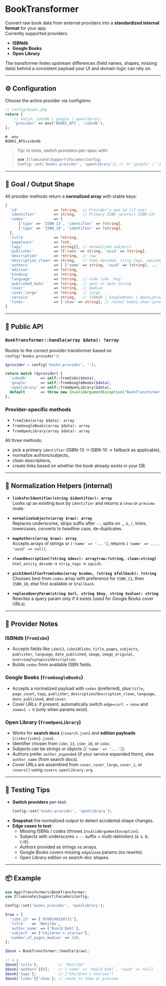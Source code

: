# BookTransformer

Convert raw book data from external providers into a **standardized internal format** for your app.  
Currently supported providers:

- **ISBNdb**
- **Google Books**
- **Open Library**

The transformer hides upstream differences (field names, shapes, missing data) behind a consistent payload your UI and domain logic can rely on.

---

## ⚙️ Configuration

Choose the active provider via config/env.

```php
// config/books.php
return [
    // Valid: isbndb | google | openlibrary
    'provider' => env('BOOKS_API', 'isbndb'),
];
```

```env
# .env
BOOKS_API=isbndb
```

> Tip: In tests, switch providers per-spec with:
> ```php
> use Illuminate\Support\Facades\Config;
> Config::set('books.provider', 'openlibrary'); // or 'google' / 'isbndb'
> ```

---

## 🎯 Goal / Output Shape

All provider methods return a **normalized array** with stable keys:

```php
[
  'id'                => ?string,  // Provider’s own id (if any)
  'identifier'        => string,   // Primary ISBN (prefers ISBN-13)
  'codes'             => [
      ['type' => 'ISBN_13', 'identifier' => ?string],
      ['type' => 'ISBN_10', 'identifier' => ?string],
  ],
  'title'             => ?string,
  'pageCount'         => ?int,
  'tags'              => string[], // normalized subjects
  'publisher'         => ?['name' => string, 'uuid' => ?string],
  'description'       => ?string,  // raw
  'description_clean' => string,   // html-decoded, strip_tags, squished
  'authors'           => [ ['name' => string, 'uuid' => ?string], ... ],
  'edition'           => ?string,
  'binding'           => ?string,
  'language'          => ?string,  // code like 'eng'
  'published_date'    => ?string,  // year or date string
  'cover'             => ?string,  // medium
  'cover_large'       => ?string,  // large
  'service'           => string,   // ISBNdb | GoogleBooks | OpenLibrary
  'links'             => ['show' => string], // route('books.show'|preview)
]
```

---

## 🧩 Public API

### `BookTransformer::handle(array $data): ?array`

Routes to the correct provider transformer based on `config('books.provider')`:

```php
$provider = config('books.provider', '');

return match ($provider) {
  'isbndb'      => self::fromIsbn($data),
  'google'      => self::fromGoogleBooks($data),
  'openlibrary' => self::fromOpenLibrary($data),
  default       => throw new InvalidArgumentException("BookTransformer: unknown books.provider '{$provider}'."),
};
```

### Provider-specific methods

- `fromIsbn(array $data): array`
- `fromGoogleBooks(array $data): array`
- `fromOpenLibrary(array $data): array`

All three methods:
- pick a primary `identifier` (ISBN-13 → ISBN-10 → fallback as applicable),
- normalize authors/subjects,
- clean descriptions,
- create links based on whether the book already exists in your DB.

---

## 🔧 Normalization Helpers (internal)

- **`linksForIdentifier(string $identifier): array`**  
  Looks up an existing `Book` by `identifier` and returns a `show` or `preview` route.

- **`normalizeSubjects(array $raw): array`**  
  Replaces underscores, strips suffix after `--`, splits on `,`, `&`, `/`, trims, lowercases, converts to headline case, de-duplicates.

- **`mapAuthors(array $raw): array`**  
  Accepts arrays of strings or `['name' => '...']`, returns `['name' => ..., 'uuid' => null]`.

- **`cleanDescription(?string $desc): array{raw:?string, clean:string}`**  
  `html_entity_decode` → `strip_tags` → `squish`.

- **`pickIdentifierFromCodes(array $codes, ?string $fallback): ?string`**  
  Chooses best from `codes` array with preference for `ISBN_13`, then `ISBN_10`, else first available or `$fallback`.

- **`replaceQueryParam(string $url, string $key, string $value): string`**  
  Rewrites a query param only if it exists (used for Google Books cover URLs).

---

## 🔌 Provider Notes

### ISBNdb (`fromIsbn`)
- Accepts fields like `isbn13`, `isbn10`/`isbn`, `title`, `pages`, `subjects`, `publisher`, `language`, `date_published`, `image`, `image_original`, `overview`/`synopsis`/`description`.
- Builds `codes` from available ISBN fields.

### Google Books (`fromGoogleBooks`)
- Accepts a normalized payload with `codes` (preferred), plus `title`, `page_count`, `tags`, `publisher`, `description`/`description_clean`, `language`, `date_published`, and `cover`.
- Cover URLs: if present, automatically switch `edge=curl → none` and `zoom=1 → 0` (only when params exist).

### Open Library (`fromOpenLibrary`)
- Works for **search docs** (`/search.json`) and **edition payloads** (`/isbn/{isbn}.json`).
- Identifier chosen from `isbn_13`, `isbn_10`, or `isbn`.
- Subjects can be strings or objects (`['name' => '...']`).
- Authors prefer `author_expanded` (if your service expanded them), else `author_name` (from search docs).
- Cover URLs are assembled from `cover`, `cover_large`, `cover_i`, or `covers[]` using `covers.openlibrary.org`.

---

## 🧪 Testing Tips

- **Switch providers** per-test:
  ```php
  Config::set('books.provider', 'openlibrary');
  ```
- **Snapshot** the normalized output to detect accidental shape changes.
- **Edge cases to test**:
    - Missing ISBNs / codes (throws `InvalidArgumentException`).
    - Subjects with underscores + `--` suffix + multi-delimiters (`A & B, C/D`).
    - Authors provided as strings vs arrays.
    - Google Books covers missing `edge`/`zoom` params (no rewrite).
    - Open Library edition vs search-doc shapes.

---

## 📦 Example

```php
use App\Transformers\BookTransformer;
use Illuminate\Support\Facades\Config;

Config::set('books.provider', 'openlibrary');

$raw = [
  'isbn_13' => ['9780140328721'],
  'title'   => 'Matilda',
  'author_name' => ['Roald Dahl'],
  'subject' => ["Children's stories"],
  'number_of_pages_median' => 240,
];

$book = BookTransformer::handle($raw);

// e.g.
$book['title'];         // "Matilda"
$book['authors'][0];    // ['name' => 'Roald Dahl', 'uuid' => null]
$book['tags'];          // ["Children's Stories"]
$book['links']['show']; // route to show or preview
```
